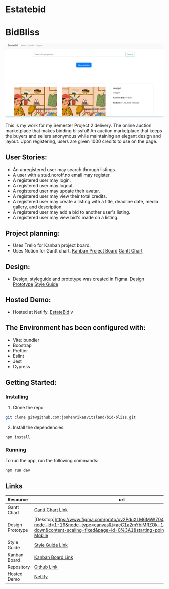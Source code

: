 # Estatebid
# BidBliss

![image](/images/semester.png)

This is my work for my Semester Project 2 delivery.
The online auction marketplace that makes bidding blissful!
An auction marketplace that keeps the buyers and sellers anonymous while maintaining an elegant design and layout.
Upon registering, users are given 1000 credits to use on the page.

## User Stories:

- An unregistered user may search through listings.
- A user with a stud.noroff.no email may register.
- A registered user may login.
- A registered user may logout.
- A registered user may update their avatar.
- A registered user may view their total credits.
- A registered user may create a listing with a title, deadline date, media gallery, and description.
- A registered user may add a bid to another user's listing.
- A registered user may view bid's made on a listing.

## Project planning:

- Uses Trello for Kanban project board.
- Uses Notion for Gantt chart.
  [Kanban Project Board](https://trello.com/b/3fgG4N5l/estatebid)
  [Gantt Chart](https://boom-product-603.notion.site/570d36266954441c91671c628158ca61?v=a39ab7e5cd884c36890833a8a17f2651)

## Design:

- Design, styleguide and prototype was created in Figma.
  [Design Prototype](https://www.figma.com/design/Yo3btppfrxwhyh76QbaFRe/SP2?node-id=299-1715&m=dev)
  [Style Guide](https://www.figma.com/design/Yo3btppfrxwhyh76QbaFRe/SP2?node-id=352-3242&m=dev&t=0p6Ju4oO17eI0Dso-1)

## Hosted Demo:

- Hosted at Netlify.
  [EstateBid](https://66f861aeaf1c2e4e576e5f86--incandescent-shortbread-2acad9.netlify.app/)
v



## The Environment has been configured with:

- Vite: bundler
- Boostrap
- Prettier
- Eslint
- Jest
- Cypress

## Getting Started:

### Installing

1. Clone the repo:

```bash
git clone git@github.com:jonhenrikaavitsland/bid-bliss.git
```

2. Install the dependencies:

```
npm install
```

### Running

To run the app, run the following commands:

```bash
npm run dev
```
## Links

| Resource         | url                                                                                                                                                                                                                                                                                                                                                                                                |
| :--------------- | -------------------------------------------------------------------------------------------------------------------------------------------------------------------------------------------------------------------------------------------------------------------------------------------------------------------------------------------------------------------------------------------------- |
| Gantt Chart      | [Gantt Chart Link](https://trello.com/b/3fgG4N5l/estatebid/timeline)                                                                                                                                                                                                                                                                                                                           |
| Design Prototype | [Dekstop]https://www.figma.com/proto/ov2PduXLM6MiW704PWWzWm/Estatebid?node-id=1-19&node-type=canvas&t=aeC1a2mYbiMfIZOk-1&scaling=scale-down&content-scaling=fixed&page-id=0%3A1&starting-point-node-id=1%3A19 [Mobile](https://www.figma.com/proto/RS7CVhGlAadej70o01S6h4/Untitled?node-id=1-2&node-type=frame&t=9gqa66cKUIYyoVlA-1&scaling=scale-down&content-scaling=fixed&page-id=0%3A1&starting-point-node-id=1%3A2) |
| Style Guide      | [Style Guide Link](https://www.figma.com/proto/IBePYv9rp8HMYZ9w8y0X6O/Semester-Project-2--Style-Guide?type=design&node-id=1-143&t=XyTk0GfhHZFwbpwP-1&scaling=min-zoom&page-id=0%3A1&mode=design)                                                                                                                                                                                                   |
| Kanban Board     | [Kanban Board Link](https://trello.com/b/3fgG4N5l/estatebid)                                                                                                                                                                                                                                                                          |
| Repository       | [Github Link](https://github.com/TGBAKC/EstateBid.git)                                                                                                                                                                                                                                                                                                                                      |
| Hosted Demo      | [Netlify](https://online-auction-site.netlify.app/)                                                                                                                                                                                                                                                                                                                                                |

